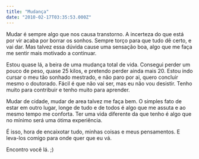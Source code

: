 ```yaml
---
title: "Mudança"
date: "2010-02-17T03:35:53.000Z"
---
```


Mudar é sempre algo que nos causa transtorno. A incerteza do que está por vir acaba por borrar os sonhos. Sempre torço para que tudo dê certo, e vai dar. Mas talvez essa dúvida cause uma sensação boa, algo que me faça me sentir mais motivado a continuar.

Estou quase lá, a beira de uma mudança total de vida. Consegui perder um pouco de peso, quase 25 kilos, e pretendo perder ainda mais 20. Estou indo cursar o meu tão sonhado mestrado, e não paro por ai, quero concluir mesmo o doutorado. Fácil é que não vai ser, mas eu não vou desistir. Tenho muito para contribuir e tenho muito para aprender.

Mudar de cidade, mudar de area talvez me faça bem. O simples fato de estar em outro lugar, longe de tudo e de todos é algo que me assuta e ao mesmo tempo me conforta. Ter uma vida diferente da que tenho é algo que no mínimo será uma ótima experiência.

É isso, hora de encaixotar tudo, minhas coisas e meus pensamentos. E leva-los comigo para onde quer que eu vá.

Encontro você lá. ;)